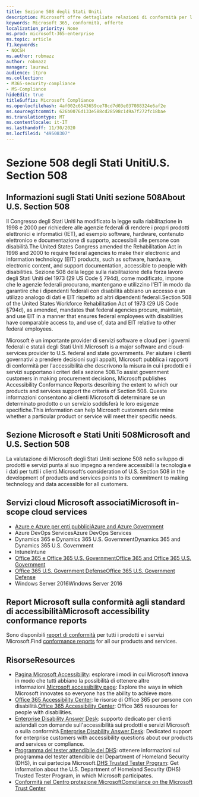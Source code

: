 ```yaml
---
title: Sezione 508 degli Stati Uniti
description: Microsoft offre dettagliate relazioni di conformità per l'accessibilità per molti dei suoi servizi cloud che descrivono le funzionalità di accessibilità di tali servizi.
keywords: Microsoft 365, conformità, offerte
localization_priority: None
ms.prod: microsoft-365-enterprise
ms.topic: article
f1.keywords:
- NOCSH
ms.author: robmazz
author: robmazz
manager: laurawi
audience: itpro
ms.collection:
- M365-security-compliance
- MS-Compliance
hideEdit: true
titleSuffix: Microsoft Compliance
ms.openlocfilehash: 4af002c6543659ce78cd7d03e037088324e6af2e
ms.sourcegitcommit: 626b0076d133e588cd28598c149a7f272fc18bae
ms.translationtype: MT
ms.contentlocale: it-IT
ms.lasthandoff: 11/30/2020
ms.locfileid: "49508307"
---
```

# <a name="us-section-508"></a><span data-ttu-id="89e49-104">Sezione 508 degli Stati Uniti</span><span class="sxs-lookup"><span data-stu-id="89e49-104">U.S. Section 508</span></span>

## <a name="about-us-section-508"></a><span data-ttu-id="89e49-105">Informazioni sugli Stati Uniti sezione 508</span><span class="sxs-lookup"><span data-stu-id="89e49-105">About U.S. Section 508</span></span>

<span data-ttu-id="89e49-106">Il Congresso degli Stati Uniti ha modificato la legge sulla riabilitazione in 1998 e 2000 per richiedere alle agenzie federali di rendere i propri prodotti elettronici e informatici (IET), ad esempio software, hardware, contenuto elettronico e documentazione di supporto, accessibili alle persone con disabilità.</span><span class="sxs-lookup"><span data-stu-id="89e49-106">The United States Congress amended the Rehabilitation Act in 1998 and 2000 to require federal agencies to make their electronic and information technology (EIT) products, such as software, hardware, electronic content, and support documentation, accessible to people with disabilities.</span></span> <span data-ttu-id="89e49-107">Sezione 508 della legge sulla riabilitazione della forza lavoro degli Stati Uniti del 1973 (29 US Code § 794d), come modificato, impone che le agenzie federali procurano, mantengano e utilizzino l'EIT in modo da garantire che i dipendenti federali con disabilità abbiano un accesso e un utilizzo analogo di dati e EIT rispetto ad altri dipendenti federali.</span><span class="sxs-lookup"><span data-stu-id="89e49-107">Section 508 of the United States Workforce Rehabilitation Act of 1973 (29 US Code §794d), as amended, mandates that federal agencies procure, maintain, and use EIT in a manner that ensures federal employees with disabilities have comparable access to, and use of, data and EIT relative to other federal employees.</span></span>

<span data-ttu-id="89e49-108">Microsoft è un importante provider di servizi software e cloud per i governi federali e statali degli Stati Uniti.</span><span class="sxs-lookup"><span data-stu-id="89e49-108">Microsoft is a major software and cloud-services provider to U.S. federal and state governments.</span></span>  <span data-ttu-id="89e49-109">Per aiutare i clienti governativi a prendere decisioni sugli appalti, Microsoft pubblica i rapporti di conformità per l'accessibilità che descrivono la misura in cui i prodotti e i servizi supportano i criteri della sezione 508.</span><span class="sxs-lookup"><span data-stu-id="89e49-109">To assist government customers in making procurement decisions, Microsoft publishes Accessibility Conformance Reports describing the extent to which our products and services support the criteria of Section 508.</span></span>  <span data-ttu-id="89e49-110">Queste informazioni consentono ai clienti Microsoft di determinare se un determinato prodotto o un servizio soddisferà le loro esigenze specifiche.</span><span class="sxs-lookup"><span data-stu-id="89e49-110">This information can help Microsoft customers determine whether a particular product or service will meet their specific needs.</span></span>

## <a name="microsoft-and-us-section-508"></a><span data-ttu-id="89e49-111">Sezione Microsoft e Stati Uniti 508</span><span class="sxs-lookup"><span data-stu-id="89e49-111">Microsoft and U.S. Section 508</span></span>

<span data-ttu-id="89e49-112">La valutazione di Microsoft degli Stati Uniti sezione 508 nello sviluppo di prodotti e servizi punta al suo impegno a rendere accessibili la tecnologia e i dati per tutti i clienti.</span><span class="sxs-lookup"><span data-stu-id="89e49-112">Microsoft’s consideration of U.S. Section 508 in the development of products and services points to its commitment to making technology and data accessible for all customers.</span></span>

## <a name="microsoft-in-scope-cloud-services"></a><span data-ttu-id="89e49-113">Servizi cloud Microsoft associati</span><span class="sxs-lookup"><span data-stu-id="89e49-113">Microsoft in-scope cloud services</span></span>

- [<span data-ttu-id="89e49-114">Azure e Azure per enti pubblici</span><span class="sxs-lookup"><span data-stu-id="89e49-114">Azure and Azure Government</span></span>](https://go.microsoft.com/fwlink/p/?linkid=2051569)
- <span data-ttu-id="89e49-115">Azure DevOps Services</span><span class="sxs-lookup"><span data-stu-id="89e49-115">Azure DevOps Services</span></span>
- <span data-ttu-id="89e49-116">Dynamics 365 e Dynamics 365 U.S. Government</span><span class="sxs-lookup"><span data-stu-id="89e49-116">Dynamics 365 and Dynamics 365 U.S. Government</span></span>
- <span data-ttu-id="89e49-117">Intune</span><span class="sxs-lookup"><span data-stu-id="89e49-117">Intune</span></span>
- [<span data-ttu-id="89e49-118">Office 365 e Office 365 U.S. Government</span><span class="sxs-lookup"><span data-stu-id="89e49-118">Office 365 and Office 365 U.S. Government</span></span>](https://go.microsoft.com/fwlink/p/?LinkID=2077751)
- [<span data-ttu-id="89e49-119">Office 365 U.S. Government Defense</span><span class="sxs-lookup"><span data-stu-id="89e49-119">Office 365 U.S. Government Defense</span></span>](https://go.microsoft.com/fwlink/p/?LinkID=2077751)
- <span data-ttu-id="89e49-120">Windows Server 2016</span><span class="sxs-lookup"><span data-stu-id="89e49-120">Windows Server 2016</span></span>

## <a name="microsoft-accessibility-conformance-reports"></a><span data-ttu-id="89e49-121">Report Microsoft sulla conformità agli standard di accessibilità</span><span class="sxs-lookup"><span data-stu-id="89e49-121">Microsoft accessibility conformance reports</span></span>

<span data-ttu-id="89e49-122">Sono disponibili [report di conformità](https://cloudblogs.microsoft.com/industry-blog/government/2018/09/11/accessibility-conformance-reports/) per tutti i prodotti e i servizi Microsoft.</span><span class="sxs-lookup"><span data-stu-id="89e49-122">Find [conformance reports](https://cloudblogs.microsoft.com/industry-blog/government/2018/09/11/accessibility-conformance-reports/) for all our products and services.</span></span>

## <a name="resources"></a><span data-ttu-id="89e49-123">Risorse</span><span class="sxs-lookup"><span data-stu-id="89e49-123">Resources</span></span>

- <span data-ttu-id="89e49-124">[Pagina Microsoft Accessibility](https://go.microsoft.com/fwlink/p/?linkid=2051579): esplorare i modi in cui Microsoft innova in modo che tutti abbiano la possibilità di ottenere altre informazioni.</span><span class="sxs-lookup"><span data-stu-id="89e49-124">[Microsoft accessibility page](https://go.microsoft.com/fwlink/p/?linkid=2051579): Explore the ways in which Microsoft innovates so everyone has the ability to achieve more.</span></span>
- <span data-ttu-id="89e49-125">[Office 365 Accessibility Center](https://go.microsoft.com/fwlink/p/?linkid=2051801): le risorse di Office 365 per persone con disabilità.</span><span class="sxs-lookup"><span data-stu-id="89e49-125">[Office 365 Accessibility Center](https://go.microsoft.com/fwlink/p/?linkid=2051801): Office 365 resources for people with disabilities.</span></span>
- <span data-ttu-id="89e49-126">[Enterprise Disability Answer Desk](https://go.microsoft.com/fwlink/p/?linkid=2050890): supporto dedicato per clienti aziendali con domande sull'accessibilità sui prodotti e servizi Microsoft o sulla conformità.</span><span class="sxs-lookup"><span data-stu-id="89e49-126">[Enterprise Disability Answer Desk](https://go.microsoft.com/fwlink/p/?linkid=2050890): Dedicated support for enterprise customers with accessibility questions about our products and services or compliance.</span></span>
- <span data-ttu-id="89e49-127">[Programma del tester attendibile del DHS](https://go.microsoft.com/fwlink/?linkid=2052171): ottenere informazioni sul programma del tester attendibile del Department of Homeland Security (DHS), in cui partecipa Microsoft.</span><span class="sxs-lookup"><span data-stu-id="89e49-127">[DHS Trusted Tester Program](https://go.microsoft.com/fwlink/?linkid=2052171): Get information about the U.S. Department of Homeland Security (DHS) Trusted Tester Program, in which Microsoft participates.</span></span>
- [<span data-ttu-id="89e49-128">Conformità nel Centro protezione Microsoft</span><span class="sxs-lookup"><span data-stu-id="89e49-128">Compliance on the Microsoft Trust Center</span></span>](https://www.microsoft.com/trust-center/compliance/compliance-overview)
